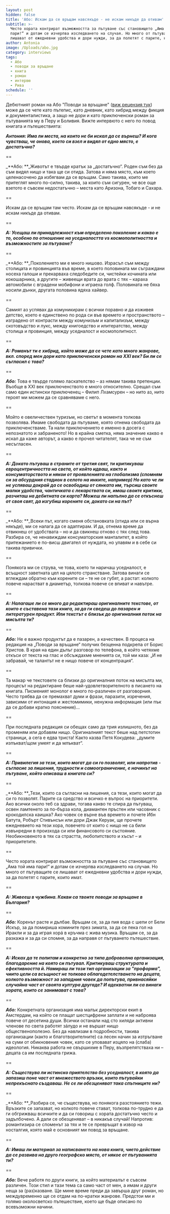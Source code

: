 ```yaml
---
layout: post
hidden: false
title: 'Або: Искам да се връщам навсякъде - не искам никъде да отивам'
subtitle: >-
  Често хората контрират възможността за пътуване със становището „Ама той има
  пари!“ и дотам се изчерпва изследването на случая. Но много от пътуващите се
  лишават от ежедневни удобства и дори нужди, за да полетят с парите, които имат
author: Antonia
image: /Uploads/abo.jpg
category: interviews
tags:
  - Або
  - поводи за връщане
  - книга
  - роман
  - интервю
  - Рива
schedule: ''
---
```

Дебютният роман на Або "Поводи за връщане" ([виж рецензия тук](https://literaturnirazgovori.com/bookreviews/2019/03/25/11-43-%D1%80%D0%B5%D1%86%D0%B5%D0%BD%D0%B7%D0%B8%D1%8F-%D0%B0%D0%B1%D0%BE-%D0%BF%D0%BE%D0%B2%D0%BE%D0%B4%D0%B8-%D0%B7%D0%B0-%D0%B2%D1%80%D1%8A%D1%89%D0%B0%D0%BD%D0%B5-%D0%B5%D0%B4%D0%B8%D0%BD-%D0%B1%D1%8A%D0%BB%D0%B3%D0%B0%D1%80%D0%B8%D0%BD-%D0%BA%D0%BE%D0%BC%D0%BE%D0%BF%D0%BE%D0%BB%D0%B8%D1%82-%D0%BF%D0%BE-%D0%BF%D1%8A%D1%82%D1%8F.html)) може да се чете като пътепис, като дневник, като хибрид между фикция и документалистика, а защо не дори и като приключенски роман за пътуванията му в Перу и Боливия. Вижте интервюто с него по повод книгата и пътешествията:

_**Антония: Има ли места, на които не би искал да се върнеш? И кога чувстваш, че онова, което си взел и видял от едно място, е достатъчно?**_

\==

_**Або: **_Животът е твърде кратък за „достатъчно“. Роден съм без да съм видял нищо и така ще си отида. Затова и няма място, към което целенасочено да избягвам да се връщам. Само такива, които ме притеглят много по-силно, такива, за които съм сигурен, че все още взетото е съвсем недостатъчно – места като Аризона, Тобаго и Сахара.

\==

Искам да се връщам там често. Искам да се връщам навсякъде - и не искам никъде да отивам.

\==

_**А: Усещаш ли принадлежност към определено поколение и какво е то, особено по отношение на уседналостта vs космополитността и възможностите за пътуване?**_

\==

_**Або: **_Поколението ми е много нишово. Израсъл съм между столицата и провинцията във време, в което половината ми съграждани носеха галоши и прекарваха следобедите си, чистейки кочината или кокошарника, а другите – живеещи врата до врата с тях – караха автомобили с вградени мобифони и играеха голф. Половината не бяха носили дънки, другата половина ядяха хайвер. 

\==

Самият аз успявах да комуникирам с всички поравно и да изживея детство, което е единствено по рода си във времето и пространството – изградено от контрасти между комунизъм и капитализъм, между скотовъдство и лукс, между книгоедство и илитератство, между столица и провинция, между уседналост и космополитност.

\==

_**А: Романът ти е хибрид, който може да се чете като много жанрове, вкл. според мен дори като приключенски роман на XXI век? Би ли се съгласил с това?**_

\==

_**Або:**_ Това е твърде голямо ласкателство – аз нямам такива претенции. Въобще в XXI век приключенството е много относително. Срещал съм само един истински приключенец – Филип Лхамсурен – но нито аз, нито героят ми можем да се сравняваме с него. 

\==

Мойто е овеличествен туризъм, но светът в момента толкова позволява. Имаме свободата да пътуваме, която отнема свободата да приключенстваме. Та нали приключението е именно в досега с непознатото и забраненото! Но в крайна сметка, няма значение какво е искал да каже авторът, а какво е прочел читателят, така че не съм несъгласен.

\==

_**А: Докато пътуваш в страните от третия свят, ти критикуваш евроцентричността на света, от който идваш, както и консуматорството и някои от проявленията на глобализма (спомням си за абсурдния стадион в селото на инките, например) Но като че ли не успяваш докрай да се освободиш от сянката им, търсиш своите малки удобства, чантичката с лекарствата си, имаш своите критики, разчиташ на дебитната си карта? Можеш ли напълно да се откъснеш от своя свят, да изгубиш корените си, докато си на път?**_

\==

_**Або: **_Всеки път, когато сменя обстановката (отида или се върна някъде), ми се налага да се адаптирам. И да, отнема време да отвикнеш от удобствата – но и да свикнеш отново с тях след това. Разбира се, че ненавиждам консуматорския манталитет, в който притежанието е по-висш двигател от нуждата, но улавям и в себе си такива привички. 

\==

Понякога ми се струва, че това, което ти наричаш уседналост, е всъщност заветната цел на цялото странстване. Затова винаги се вглеждам обратно към корените си – те не се губят, а растат: колкото повече нарастват в диаметър, толкова повече се впиват и навътре.

\==

_**А: Налагаше ли се много да редактираш оригиналните текстове, от които е съставена тази книга, за да ги сведеш до пазарен и литературен продукт. Или текстът е близък до оригиналния поток на мисълта ти?**_

\==

_**Або:**_ Не е важно продуктът да е пазарен, а качествен. В процеса на редакция на „Поводи за връщане“ получих безценна подкрепа от Борис Христов. В края на един дълъг разговор по телефона, в който четяхме откъси от текста на глас и обсъждахме мненията си, той ми каза: „И не забравай, че талантът не е нищо повече от концентрация“. 

\==

Та макар че текстовете са близки до оригиналния поток на мисълта ми, процесът на редактиране беше най-удовлетворителното в писането на книгата. Писменият монолог е много по-различен от разговорния. Често трябва да се премахват думи и фрази, паразити, изречения, зависими от интонация и жестомимики, ненужна информация (или пък да се добави кратко пояснение)... 

\==

При последната редакция си обещах само да трия излишното, без да променям или добавям нищо. Оригиналният текст беше над петстотин страници, а сега е едва триста! Както казва Петя Кокудева: „думите изпъкват/щом умеят и да млъкват“.

\==

_**А: Привилегия за тези, които могат да си го позволят, или напротив - съгласие за лишения, трудности и самоограничение, е начинът на пътуване, който описваш в книгата си?**_

\==

_**Або: **_Тези, които са съгласни на лишения, са тези, които могат да си го позволят. Парите са средство и всичко е въпрос на приоритети. Ако всички около теб са здрави, тогава какво те спира да пътуваш, освен ламтенето за по-бърза кола, диамантен пръстен или часовник с крокодилска каишка? Ако човек се върне във времето и почете Ибн Батута, Робърт Стивънсън или дори Джак Керуак, ще прочете ежедневието на тези хора, повечето от които с нищо не са били извънредни в произхода си или финансовото си състояние. Необикновеното в тях са страстта, любопитството и хъсът – и приоритетите.

\==

Често хората контрират възможността за пътуване със становището „Ама той има пари!“ и дотам се изчерпва изследването на случая. Но много от пътуващите се лишават от ежедневни удобства и дори нужди, за да полетят с парите, които имат. 

\==

_**А: Живееш в чужбина. Какви са твоите поводи за връщане в България?**_

\==

_**Або:**_ Коренът расте и дълбае. Връщам се, за да пия вода с шепи от Бели Искър, за да помириша комините през зимата, за да се пека гол на Иракли и за да играя хорá в кръчма с жива музика. Връщам се, за да разкажа и за да си спомня, за да направя от пътуването пътешествие.

\==

_**А: Исках да те попитам и конкретно за типа доброволна организация, благодарение на която си пътувал. Критикуваш структурата и ефективността й. Намираш ли този тип организации за "проформа", чиито цели са всъщност не толкова облагодетелстването на децата, колкото възможност за западния човек да попътува, привнасяйки случайна част от своята култура другаде? И адекватни ли са винаги хората, които се занимават с това?**_

\==

_**Або:**_ Конкретната организация има малък директорски екип в Амстердам, на който се плащат шестцифрени заплати и не наброява повече от десетина души. Всички останали над сто хиляди активни членове по света работят зáлудо и не вършат нищо общественополезно. Без да навлизам в подробности, такива организации (както и благотворителните) са лесен начин за изтръгване на суми от обикновения човек, като се уповават изцяло на (слаба) идеология. Никаква работа не свършихме в Перу, възпрепятстваха ни – децата са им последната грижа.

\==

_**А: Съществува ли истинско приятелство без уседналост, в която да запазиш поне част от множеството връзки, които пътувайки непрекъснато създаваш. Не се ли обезценяват така спътниците ни?**_

\==

_**Або: **_Разбира се, че съществува, но понякога разстоянието тежи. Връзките се запазват, но колкото повече стават, толкова по-трудно е да ги обгрижваш всичките и да си говориш с хората достатъчно често и задълбочено. А дали се обезценяват – в никакъв случай! Напротив: романтизира се споменът за тях и те се превръщат в извор на носталгия, която май е основният ми повод за връщане.

\==

_**А: Имаш ли материал за написването на нова книга, чието действие да се развива на друго географско място, от някое от пътуванията ти?**_

\==

_**Або:**_ Вече работя по други книги, за който материалът е съвсем различен. Този стил и тази тема са само част от мен, а имам и други неща за (раз)казване. Ще мине време преди да завърша друг роман, но междувременно ще се отдам на по-кратки жанрове. Предстои ми и голямо околосветско пътешествие, което ще бъде описано по всевъзможни начини.
